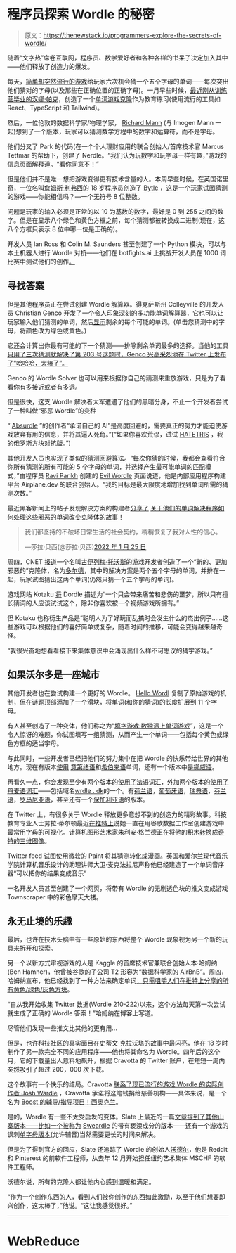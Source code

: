 # 程序员探索 Wordle 的秘密

> 原文：<https://thenewstack.io/programmers-explore-the-secrets-of-wordle/>

随着“文字热”席卷互联网，程序员、数学爱好者和各种各样的书呆子决定加入其中——他们释放了创造力的爆发。

每天，[简单却突然流行的游戏](https://www.powerlanguage.co.uk/wordle/)给玩家六次机会猜一个五个字母的单词——每次突出他们猜对的字母(以及那些在正确位置的正确字母)。一月早些时候，[最近刚从训练营毕业的汉娜·帕克](https://www.linkedin.com/in/hannahpark1000/)，创造了一个[单词游戏克隆](https://wordle.hannahmariepark.com/)作为教育练习(使用流行的工具如 React、TypeScript 和 Tailwind)。

然后，一位伦敦的数据科学家/物理学家， [Richard Mann](https://twitter.com/richardajmann) (与 Imogen Mann 一起)想到了一个版本，玩家可以猜测数学方程中的数字和运算符，而不是字母。

他们分叉了 Park 的代码(在一个个人理财应用的联合创始人/首席技术官 Marcus Tettmar 的帮助下，创建了 Nerdle。“我们认为玩数字和玩字母一样有趣，”游戏的信息页面解释道。“看你同意不！”

但是他们并不是唯一想把游戏变得更有技术含量的人。本周早些时候，在英国诺里奇，一位名叫[詹姆斯·利弗西](https://www.linkedin.com/in/james-livesey-01742b1ba/)的 18 岁程序员创造了 [Bytle](https://jamesl.me/bytle/) ，这是一个玩家试图猜测的游戏——你能相信吗？—一个无符号 8 位整数。

问题是玩家的输入必须是正常的以 10 为基数的数字，最好是 0 到 255 之间的数字。但是在显示八个绿色和黄色方框之前，每个猜测都被转换成二进制(现在，这八个方框只表示 8 位中哪一位是正确的)。

开发人员 Ian Ross 和 Colin M. Saunders 甚至创建了一个 Python 模块，可以与本土机器人进行 Wordle 对抗——他们在 botfights.ai 上挑战开发人员在 1000 词比赛中测试他们的创作[。](https://botfights.ai/)

## 寻找答案

但是其他程序员正在尝试创建 Wordle 解算器。得克萨斯州 Colleyville 的开发人员 Christian Genco 开发了一个令人印象深刻的多功能[单词解算器](https://www.wordlesolver.com/)，它也可以让玩家输入他们猜测的单词，然后[显示](https://twitter.com/cgenco/status/1479585434455977987)剩余的每个可能的单词。(单击您猜测中的字母，将颜色改为绿色或黄色。)

它还会计算出你最有可能的下一个猜测——排除剩余单词最多的选择。当他的工具[只用了三次猜测就解决了第 203 号谜题时，Genco 兴高采烈地在 Twitter 上发布了“哈哈哈，太棒了”。](https://twitter.com/cgenco/status/1479912775153602561)

Genco 的 Wordle Solver 也可以用来根据你自己的猜测来重放游戏，只是为了看看你有多接近或者有多远。

但是很快，这支 Wordle 解决者大军遭遇了他们的黑暗分身，不止一个开发者尝试了一种叫做“邪恶 Wordle”的变种

“ [Absurdle](https://qntm.org/wordle) ”的创作者“承诺自己的 AI”是高度回避的，需要真正的努力才能迫使游戏放弃有用的信息，并将其逼入死角。”(“如果你喜欢荒谬，试试 [HATETRIS](https://qntm.org/files/hatetris/hatetris.html) ，我的俄罗斯方块对抗版。”)

其他开发人员也实现了类似的猜测回避算法。“每次你猜的时候，我都会查看符合你所有猜测的所有可能的 5 个字母的单词，并选择产生最可能单词的匹配模式，”由程序员 [Ravi Parikh](https://www.linkedin.com/in/raviparikh2) 创建的 [Evil Wordle](https://swag.github.io/evil-wordle/) 页面说道，他是内部应用程序构建平台 Airplane.dev 的联合创始人。“我的目标是最大限度地增加找到单词所需的猜测次数。”

最近黑客新闻上的帖子发现解决方案的构建者[分享了](https://news.ycombinator.com/item?id=29862597) [关于他们的单词解决程序如何处理这些邪恶的单词改变克隆体的故事](https://news.ycombinator.com/item?id=29864418)！

> 我们都坚持的不破坏日常生活的社会契约，稍稍恢复了我对人性的信心。
> 
> —莎拉·贝西(@莎拉·贝西)[2022 年 1 月 25 日](https://twitter.com/SarahBessey/status/1485795898315575297?ref_src=twsrc%5Etfw)

周四，CNET [报道](https://www.cnet.com/news/new-much-more-evil-wordle-challenges-you-to-tackle-two-words-at-once/)一个名叫[古伊列梅·托沃斯](https://www.linkedin.com/in/gtows)的游戏开发者创造了一个“新的、更加邪恶的”克隆体，名为[多尔德](https://zaratustra.itch.io/dordle)，其中的解决方案是两个五个字母的单词，并排在一起，玩家试图猜出这两个单词(仍然只猜一个五个字母的单词)。

游戏网站 Kotaku [将](https://kotaku.com/wordle-games-like-clones-twitter-word-absurdle-lewdle-d-1848414806) Dordle 描述为“一个只会带来痛苦和悲伤的噩梦，所以只有擅长猜词的人应该试试这个，除非你喜欢被一个视频游戏所拥有。”

但 Kotaku 也称衍生产品是“聪明人为了好玩而乱搞时会发生什么的杰出例子……这些游戏可以根据他们的喜好简单或复杂，随着时间的推移，可能会变得越来越奇怪。

“我很兴奋地想看看接下来集体意识中会涌现出什么样不可思议的猜字游戏。”

## 如果沃尔多是一座城市

其他开发者也在尝试构建一个更好的 Wordle。 [Hello Wordl](https://hellowordl.net/) 复制了原始游戏的机制，但在谜题顶部添加了一个滑块，将单词(和你的猜词)的长度扩展到 11 个字母。

有人甚至创造了一种变体，他们称之为“[填字游戏:数独遇上单词游戏](https://crosswordle.vercel.app/?daily=1)”，这是一个令人惊讶的难题，你试图填写一组猜测，从而产生一个单词——包括每个黄色或绿色方框的适当字母。

与此同时，一些开发者已经把他们的努力集中在把 Wordle 的快乐带给世界的其他地方。现在有版本[使用](https://www.jiconway.com/vertl/) [意第绪语](https://greenwichmeanti.me/wordle/)和[希伯来语](https://wordleheb.web.app/)单词，还有一个版本中[是挪威语](https://www.fiveletters.xyz/no/five)。

再看久一点，你会发现至少有两个版本的[使用了](https://motle.fac3.org/)法语[词汇](https://wordle.louan.me/)，外加两个版本的[使用了丹麦语词汇](https://ordlek.github.io/ordlek/dansk/)——包括域名[wrdle . dk](https://w%C3%B8rdle.dk/)的一个。有[荷兰语](https://woordle.nl/)，[葡萄牙语](https://term.ooo/)，[瑞典语](https://ordlek.github.io/ordlek/)，[芬兰语](https://sanuli.fi/)，[罗马尼亚语](https://cuvantul.github.io/cuvantul)，甚至还有一个[保加利亚语](https://wordle-bg.ggerganov.com/)的版本。

在 Twitter 上，有很多关于 Wordle 释放更多意想不到的创造力的精彩故事。科技教育专业人士劳拉·蒂尔顿最近[在推特上](https://twitter.com/tiltondata/status/1485621258008117257)说她一直在用谷歌数据工作室创建游戏中最常用字母的可视化。计算机图形艺术家朱利安·格兰德正在将他的积木[转换成奇特的三维图像](https://twitter.com/glanderco/status/1481701089724538889)。

Twitter feed 试图使用微软的 Paint 将其猜测转化成漫画。英国和爱尔兰现代音乐学院计算机音乐设计的助理讲师大卫·麦克法拉尼声称他已经建造了一个单词音序器“可以把你的结果变成音乐”

一名开发人员甚至创建了一个网页，将带有 Wordle 的无剧透色块的推文变成游戏 Townscraper 中的彩色摩天大楼。

## 永无止境的乐趣

最后，也许在技术头脑中有一些原始的东西将整个 Wordle 现象视为另一个新的玩具来拆开和探索。

另一个以新方式审视游戏的人是 Kaggle 的首席技术官兼联合创始人本·哈姆纳(Ben Hamner)，他曾被谷歌的子公司 T2 形容为“数据科学家的 AirBnB”。周四，哈姆纳宣布，他已经找到了一种方法来确定单词[，只需咀嚼人们在推特上分享的所有黄色/绿色/灰色方块](https://www.kaggle.com/benhamner/wordle-1-6)。

“自从我开始收集 Twitter 数据(Wordle 210-222)以来，这个方法每天第一次尝试就生成了正确的 Wordle 答案！”哈姆纳在博客上写道。

尽管他们发现一些推文比其他的更有用…

但是，也许科技社区的真实面目在史蒂文·克拉沃塔的故事中最闪亮，他在 18 岁时制作了另一款完全不同的应用程序——他也将其命名为 Wordle。四年后的这个月，它的下载量出人意料地飙升，根据 Cravotta 的 Twitter 账户，在短短一周内突然吸引了超过 200，000 次下载。

这个故事有一个快乐的结局。Cravotta [联系了现已流行的游戏 Wordle 的实际创作者 Josh Wardle](https://twitter.com/powerlanguish/status/1482007797437014020%20) ，Cravotta 承诺将这笔钱捐给慈善机构——具体来说，是一个名为 [Boost 的辅导/指导项目！西奥克兰](http://boostoakland.org/index.html)。

是的，Wordle 有一些不太受启发的变体。Slate 上最近的一篇[文章提到了其他山寨版本——比如一个被称为](https://slate.com/culture/2022/01/wordle-game-creator-wardle-twitter-scores-strategy-stats.html) [Sweardle](https://www.sweardle.com/) 的带有亵渎成分的版本——还有一个游戏的讽刺[单字母版本](https://edjefferson.com/letterle/)(允许辅音)当然需要更长的时间来解决。

但是为了得到官方的回应，Slate 还追踪了 Wordle 的创始人[沃德尔](https://www.linkedin.com/in/joshwardle)，他是 Reddit 和 Pinterest 的前软件工程师，从去年 12 月开始担任纽约艺术集体 MSCHF 的软件工程师。

沃德尔说，所有的克隆人都让他内心感到温暖和满足。

“作为一个创作东西的人，看到人们被你创作的东西如此激励，以至于他们想要即兴创作，这太棒了，”他说。“这让我感觉很好。”

* * *

# WebReduce

<svg xmlns:xlink="http://www.w3.org/1999/xlink" viewBox="0 0 68 31" version="1.1"><title>Group</title> <desc>Created with Sketch.</desc></svg>